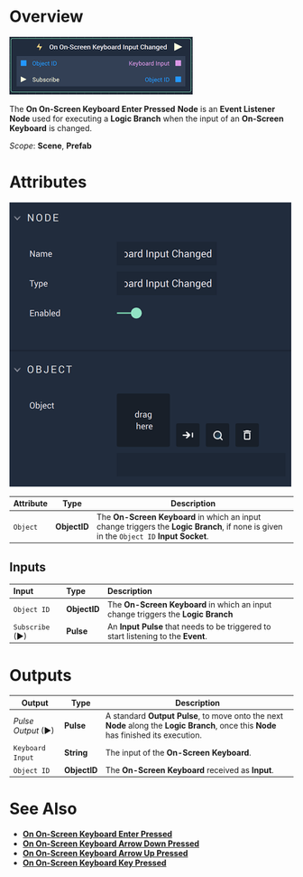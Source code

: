# Overview

![The On On-Screen Keyboard Input Changed Node.](../../../.gitbook/assets/ononscreenkeyboardinputchangednode.png)

The **On On-Screen Keyboard Enter Pressed** **Node** is an **Event Listener** **Node** used for executing a **Logic Branch** when the input of an **On-Screen Keyboard** is changed.

*Scope*: **Scene**, **Prefab**

# Attributes

![The On On-Screen Keyboard Input Changed Node Attributes.](../../../.gitbook/assets/ononscreenkeyboardinputchangedattributes.png)

|Attribute|Type|Description|
|---|---|---|
|`Object` | **ObjectID** | The **On-Screen Keyboard** in which an input change triggers the **Logic Branch**, if none is given in the `Object ID` **Input Socket**. |

## Inputs

|Input | Type | Description |
| :--- | :--- | :--- |
| `Object ID` | **ObjectID** | The **On-Screen Keyboard** in which an input change triggers the **Logic Branch** |
| `Subscribe` (►)|**Pulse** | An **Input Pulse** that needs to be triggered to start listening to the **Event**. |

# Outputs

|Output|Type|Description|
|---|---|---|
|*Pulse Output* (►)|**Pulse**|A standard **Output Pulse**, to move onto the next **Node** along the **Logic Branch**, once this **Node** has finished its execution.|
| `Keyboard Input` | **String** | The input of the **On-Screen Keyboard**. |
| `Object ID` | **ObjectID** | The **On-Screen Keyboard** received as **Input**. |

# See Also

* [**On On-Screen Keyboard Enter Pressed**](on-onscreen-keyboard-enter-pressed.md)
* [**On On-Screen Keyboard Arrow Down Pressed**](ononscreenkeyboardarrowdownpressed.md)
* [**On On-Screen Keyboard Arrow Up Pressed**](ononscreenkeyboardarrowuppressed.md)
* [**On On-Screen Keyboard Key Pressed**](ononscreenkeyboardpressed.md)